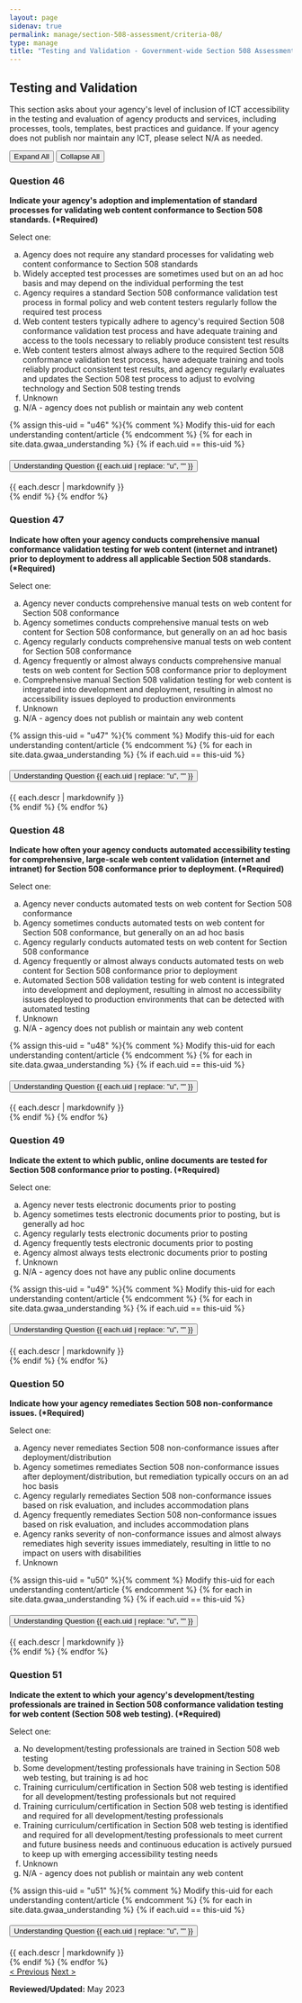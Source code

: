 ```yaml
---
layout: page
sidenav: true
permalink: manage/section-508-assessment/criteria-08/
type: manage
title: "Testing and Validation - Government-wide Section 508 Assessment Criteria"
---
```


<H2 id="testing-and-validation">Testing and Validation</H2>
<p>This section asks about your agency's level of inclusion of ICT accessibility in the testing and evaluation of agency products and services, including processes, tools, templates, best practices and guidance. If your agency does not publish nor maintain any ICT, please select N/A as needed.  </p>

<!-- Expand/Collapse All "Understanding" Content -->
<div class="margin-y-3 margin-x-1">
    <button id="expand-all" class="usa-button">Expand All</button>
    <button id="collapse-all" class="usa-button">Collapse All</button>
</div>

<div class="usa-card-group">
<!-- begin insert criteria -->

<!-- Q:046-->
<div class="usa-card tablet:grid-col-12">
    <div class="usa-card__container border-top">
        <div class="usa-card__header">
            <h3 class="usa-card__heading"> Question 46 </h3>
        </div>
        <div class="usa-card__body">
            <p><strong> Indicate your agency's adoption and implementation of standard processes for validating web
                    content conformance to Section 508 standards. (*Required) </strong></p>
            <p> Select one: </p>
            <p>
            <ol type="a">
                <li>Agency does not require any standard processes for validating web content conformance to Section 508
                    standards</li>
                <li>Widely accepted test processes are sometimes used but on an ad hoc basis and may depend on the
                    individual performing the test</li>
                <li>Agency requires a standard Section 508 conformance validation test process in formal policy and web
                    content testers regularly follow the required test process</li>
                <li>Web content testers typically adhere to agency's required Section 508 conformance validation test
                    process and have adequate training and access to the tools necessary to reliably produce consistent
                    test results</li>
                <li>Web content testers almost always adhere to the required Section 508 conformance validation test
                    process, have adequate training and tools reliably product consistent test results, and agency
                    regularly evaluates and updates the Section 508 test process to adjust to evolving technology and
                    Section 508 testing trends</li>
                <li>Unknown</li>
                <li>N/A - agency does not publish or maintain any web content</li>
            </ol>
            </p>
        </div>
        {% assign this-uid = "u46" %}{% comment %} Modify this-uid for each understanding content/article {% endcomment %}
        {% for each in site.data.gwaa_understanding %}
            {% if each.uid == this-uid %}
            <!-- Understanding -->
            <div class="border-top-05 border-primary margin-top-1">
                <div class="usa-accordion">
                    <h4 class="usa-accordion__heading">
                        <button
                        type="button"
                        class="usa-accordion__button understand_button padding-left-3"
                        aria-expanded="false"
                        aria-controls="{{ each.uid }}"
                        >
                        Understanding Question {{ each.uid | replace: "u", "" }}
                        </button>
                    </h4>
                    <div id="{{ each.uid }}" class="usa-accordion__content understand_content usa-prose padding-x-3 padding-y-0 bg-primary-lighter text-primary-darker border-top-05 border-primary">
                        <div class="margin-x-auto margin-y-0">
                            {{ each.descr | markdownify }}
                        </div>
                    </div>
                </div>
            </div>
            {% endif %}
        {% endfor %}
    </div>
</div>
<!-- Q:047-->
<div class="usa-card tablet:grid-col-12">
    <div class="usa-card__container border-top">
        <div class="usa-card__header">
            <h3 class="usa-card__heading"> Question 47 </h3>
        </div>
        <div class="usa-card__body">
            <p><strong> Indicate how often your agency conducts comprehensive manual conformance validation testing for
                    web content (internet and intranet) prior to deployment to address all applicable Section 508
                    standards. (*Required) </strong></p>
            <p> Select one: </p>
            <p>
            <ol type="a">
                <li>Agency never conducts comprehensive manual tests on web content for Section 508 conformance</li>
                <li>Agency sometimes conducts comprehensive manual tests on web content for Section 508 conformance, but
                    generally on an ad hoc basis</li>
                <li>Agency regularly conducts comprehensive manual tests on web content for Section 508 conformance</li>
                <li>Agency frequently or almost always conducts comprehensive manual tests on web content for Section
                    508 conformance prior to deployment</li>
                <li>Comprehensive manual Section 508 validation testing for web content is integrated into development
                    and deployment, resulting in almost no accessibility issues deployed to production environments</li>
                <li>Unknown</li>
                <li>N/A - agency does not publish or maintain any web content</li>
            </ol>
            </p>
        </div>
        {% assign this-uid = "u47" %}{% comment %} Modify this-uid for each understanding content/article {% endcomment %}
        {% for each in site.data.gwaa_understanding %}
            {% if each.uid == this-uid %}
            <!-- Understanding -->
            <div class="border-top-05 border-primary margin-top-1">
                <div class="usa-accordion">
                    <h4 class="usa-accordion__heading">
                        <button
                        type="button"
                        class="usa-accordion__button understand_button padding-left-3"
                        aria-expanded="false"
                        aria-controls="{{ each.uid }}"
                        >
                        Understanding Question {{ each.uid | replace: "u", "" }}
                        </button>
                    </h4>
                    <div id="{{ each.uid }}" class="usa-accordion__content understand_content usa-prose padding-x-3 padding-y-0 bg-primary-lighter text-primary-darker border-top-05 border-primary">
                        <div class="margin-x-auto margin-y-0">
                            {{ each.descr | markdownify }}
                        </div>
                    </div>
                </div>
            </div>
            {% endif %}
        {% endfor %}
    </div>
</div>
<!-- Q:048-->
<div class="usa-card tablet:grid-col-12">
    <div class="usa-card__container border-top">
        <div class="usa-card__header">
            <h3 class="usa-card__heading"> Question 48 </h3>
        </div>
        <div class="usa-card__body">
            <p><strong> Indicate how often your agency conducts automated accessibility testing for comprehensive,
                    large-scale web content validation (internet and intranet) for Section 508 conformance prior to
                    deployment. (*Required) </strong></p>
            <p> Select one: </p>
            <p>
            <ol type="a">
                <li>Agency never conducts automated tests on web content for Section 508 conformance</li>
                <li>Agency sometimes conducts automated tests on web content for Section 508 conformance, but generally
                    on an ad hoc basis</li>
                <li>Agency regularly conducts automated tests on web content for Section 508 conformance</li>
                <li>Agency frequently or almost always conducts automated tests on web content for Section 508
                    conformance prior to deployment</li>
                <li>Automated Section 508 validation testing for web content is integrated into development and
                    deployment, resulting in almost no accessibility issues deployed to production environments that can
                    be detected with automated testing</li>
                <li>Unknown</li>
                <li>N/A - agency does not publish or maintain any web content</li>
            </ol>
            </p>
        </div>
        {% assign this-uid = "u48" %}{% comment %} Modify this-uid for each understanding content/article {% endcomment %}
        {% for each in site.data.gwaa_understanding %}
            {% if each.uid == this-uid %}
            <!-- Understanding -->
            <div class="border-top-05 border-primary margin-top-1">
                <div class="usa-accordion">
                    <h4 class="usa-accordion__heading">
                        <button
                        type="button"
                        class="usa-accordion__button understand_button padding-left-3"
                        aria-expanded="false"
                        aria-controls="{{ each.uid }}"
                        >
                        Understanding Question {{ each.uid | replace: "u", "" }}
                        </button>
                    </h4>
                    <div id="{{ each.uid }}" class="usa-accordion__content understand_content usa-prose padding-x-3 padding-y-0 bg-primary-lighter text-primary-darker border-top-05 border-primary">
                        <div class="margin-x-auto margin-y-0">
                            {{ each.descr | markdownify }}
                        </div>
                    </div>
                </div>
            </div>
            {% endif %}
        {% endfor %}
    </div>
</div>
<!-- Q:049-->
<div class="usa-card tablet:grid-col-12">
    <div class="usa-card__container border-top">
        <div class="usa-card__header">
            <h3 class="usa-card__heading"> Question 49 </h3>
        </div>
        <div class="usa-card__body">
            <p><strong> Indicate the extent to which public, online documents are tested for Section 508 conformance
                    prior to posting. (*Required) </strong></p>
            <p> Select one: </p>
            <p>
            <ol type="a">
                <li>Agency never tests electronic documents prior to posting</li>
                <li>Agency sometimes tests electronic documents prior to posting, but is generally ad hoc</li>
                <li>Agency regularly tests electronic documents prior to posting</li>
                <li>Agency frequently tests electronic documents prior to posting</li>
                <li>Agency almost always tests electronic documents prior to posting</li>
                <li>Unknown</li>
                <li>N/A - agency does not have any public online documents</li>
            </ol>
            </p>
        </div>
        {% assign this-uid = "u49" %}{% comment %} Modify this-uid for each understanding content/article {% endcomment %}
        {% for each in site.data.gwaa_understanding %}
            {% if each.uid == this-uid %}
            <!-- Understanding -->
            <div class="border-top-05 border-primary margin-top-1">
                <div class="usa-accordion">
                    <h4 class="usa-accordion__heading">
                        <button
                        type="button"
                        class="usa-accordion__button understand_button padding-left-3"
                        aria-expanded="false"
                        aria-controls="{{ each.uid }}"
                        >
                        Understanding Question {{ each.uid | replace: "u", "" }}
                        </button>
                    </h4>
                    <div id="{{ each.uid }}" class="usa-accordion__content understand_content usa-prose padding-x-3 padding-y-0 bg-primary-lighter text-primary-darker border-top-05 border-primary">
                        <div class="margin-x-auto margin-y-0">
                            {{ each.descr | markdownify }}
                        </div>
                    </div>
                </div>
            </div>
            {% endif %}
        {% endfor %}
    </div>
</div>
<!-- Q:050-->
<div class="usa-card tablet:grid-col-12">
    <div class="usa-card__container border-top">
        <div class="usa-card__header">
            <h3 class="usa-card__heading"> Question 50 </h3>
        </div>
        <div class="usa-card__body">
            <p><strong> Indicate how your agency remediates Section 508 non-conformance issues. (*Required) </strong>
            </p>
            <p> Select one: </p>
            <p>
            <ol type="a">
                <li>Agency never remediates Section 508 non-conformance issues after deployment/distribution</li>
                <li>Agency sometimes remediates Section 508 non-conformance issues after deployment/distribution, but
                    remediation typically occurs on an ad hoc basis</li>
                <li>Agency regularly remediates Section 508 non-conformance issues based on risk evaluation, and
                    includes accommodation plans</li>
                <li>Agency frequently remediates Section 508 non-conformance issues based on risk evaluation, and
                    includes accommodation plans</li>
                <li>Agency ranks severity of non-conformance issues and almost always remediates high severity issues
                    immediately, resulting in little to no impact on users with disabilities</li>
                <li>Unknown</li>
            </ol>
            </p>
        </div>
        {% assign this-uid = "u50" %}{% comment %} Modify this-uid for each understanding content/article {% endcomment %}
        {% for each in site.data.gwaa_understanding %}
            {% if each.uid == this-uid %}
            <!-- Understanding -->
            <div class="border-top-05 border-primary margin-top-1">
                <div class="usa-accordion">
                    <h4 class="usa-accordion__heading">
                        <button
                        type="button"
                        class="usa-accordion__button understand_button padding-left-3"
                        aria-expanded="false"
                        aria-controls="{{ each.uid }}"
                        >
                        Understanding Question {{ each.uid | replace: "u", "" }}
                        </button>
                    </h4>
                    <div id="{{ each.uid }}" class="usa-accordion__content understand_content usa-prose padding-x-3 padding-y-0 bg-primary-lighter text-primary-darker border-top-05 border-primary">
                        <div class="margin-x-auto margin-y-0">
                            {{ each.descr | markdownify }}
                        </div>
                    </div>
                </div>
            </div>
            {% endif %}
        {% endfor %}
    </div>
</div>
<!-- Q:051-->
<div class="usa-card tablet:grid-col-12">
    <div class="usa-card__container border-top">
        <div class="usa-card__header">
            <h3 class="usa-card__heading"> Question 51 </h3>
        </div>
        <div class="usa-card__body">
            <p><strong> Indicate the extent to which your agency's development/testing professionals are trained in
                    Section 508 conformance validation testing for web content (Section 508 web testing). (*Required)
                </strong></p>
            <p> Select one: </p>
            <p>
            <ol type="a">
                <li>No development/testing professionals are trained in Section 508 web testing</li>
                <li>Some development/testing professionals have training in Section 508 web testing, but training is ad
                    hoc</li>
                <li>Training curriculum/certification in Section 508 web testing is identified for all
                    development/testing professionals but not required</li>
                <li>Training curriculum/certification in Section 508 web testing is identified and required for all
                    development/testing professionals</li>
                <li>Training curriculum/certification in Section 508 web testing is identified and required for all
                    development/testing professionals to meet current and future business needs and continuous education
                    is actively pursued to keep up with emerging accessibility testing needs</li>
                <li>Unknown</li>
                <li>N/A - agency does not publish or maintain any web content</li>
            </ol>
            </p>
        </div>
        {% assign this-uid = "u51" %}{% comment %} Modify this-uid for each understanding content/article {% endcomment %}
        {% for each in site.data.gwaa_understanding %}
            {% if each.uid == this-uid %}
            <!-- Understanding -->
            <div class="border-top-05 border-primary margin-top-1">
                <div class="usa-accordion">
                    <h4 class="usa-accordion__heading">
                        <button
                        type="button"
                        class="usa-accordion__button understand_button padding-left-3"
                        aria-expanded="false"
                        aria-controls="{{ each.uid }}"
                        >
                        Understanding Question {{ each.uid | replace: "u", "" }}
                        </button>
                    </h4>
                    <div id="{{ each.uid }}" class="usa-accordion__content understand_content usa-prose padding-x-3 padding-y-0 bg-primary-lighter text-primary-darker border-top-05 border-primary">
                        <div class="margin-x-auto margin-y-0">
                            {{ each.descr | markdownify }}
                        </div>
                    </div>
                </div>
            </div>
            {% endif %}
        {% endfor %}
    </div>
</div>

<!-- end insert criteria -->
</div>

<div id="prev-next-section">
    <a class="prev-page" title="Go to previous page" href="{{site.baseurl}}/manage/section-508-assessment/criteria-07/"> < Previous</a>
    <a class="prev-page" title="Go to next page" href="{{site.baseurl}}/manage/section-508-assessment/criteria-09/"> Next > </a>
</div>

**Reviewed/Updated:** May 2023

<!-- Expand/Collapse All Understanding Content script -->
<script>
    $("#expand-all").on("click", function (){
        $(".understand_button").attr("aria-expanded", "true");
        $(".understand_content").removeAttr("hidden");
    });
    $("#collapse-all").on("click", function (){
        $(".understand_button").attr("aria-expanded", "false");
        $(".understand_content").attr("hidden","");
    });
</script>

<!-- Unhide hash/anchor from external url -->
<script>
    $(function(){
        var u_hash = window.location.hash;
        $(u_hash).removeAttr("hidden");
    });
</script>